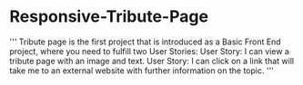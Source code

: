 # Responsive-Tribute-Page
'''
Tribute page is the first project that is introduced as a Basic Front End project, where you need to fulfill two User Stories:
User Story: I can view a tribute page with an image and text.
User Story: I can click on a link that will take me to an external website with further information on the topic.
'''
